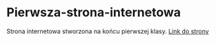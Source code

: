 # Pierwsza-strona-internetowa
 Strona internetowa stworzona na końcu pierwszej klasy.
 [Link do strony](https://fnaffansite.zsti.me)

